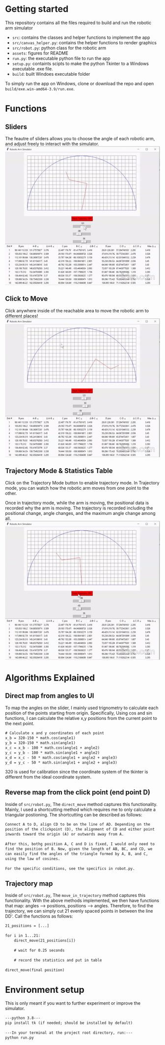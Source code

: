 # Getting started

This repository contains all the files required to build and run the robotic arm simulator

* `src`: contains the classes and helper functions to implement the app
* `src/canvas_helper.py`: contains the helper functions to render graphics
* `src/robot.py`: python class for the robotic arm
* `assets`: figures for README
* `run.py`: the executable python file to run the app
* `setup.py`: containts scipts to make the python Tkinter to a Windows executable .exe file.
* `build`: built Windoes executable folder

To simply run the app on Windows, clone or download the repo and open `build/exe.win-amd64-3.9/run.exe`.


# Functions

## Sliders
The feautre of sliders allows you to choose the angle of each robotic arm, and adjust freely to interact with the simulator.
![slider gif](assets/slider.gif)

## Click to Move
Click anywhere inside of the reachable area to move the robotic arm to different places!
![click gif](assets/click.gif)

## Trajectory Mode & Statistics Table
Click on the Trajectory Mode button to enable trajectory mode. In Trajectory mode, you can watch how the robotic arm moves from one point to the other.

Once in trajectory mode, while the arm is moving, the positional data is recorded why the arm is moving. The trajectory is recorded including the positional change, angle changes, and the maximum angle change among all.
![traj gif](assets/traj.gif)


# Algorithms Explained
## Direct map from angles to UI
To map the angles on the slider, I mainly used trignometry to calculate each position of the points starting from origin. Specifically, Using cos and sin functions, I can calculate the relative x,y positions from the current point to the next point.
```
# Calculate x and y coordinates of each point
x_b = 320-150 * math.cos(angle1)
y_b = 320-150 * math.sin(angle1)
x_c = x_b - 100 * math.cos(angle1 + angle2)
y_c = y_b - 100 * math.sin(angle1 + angle2)
x_d = x_c - 50 * math.cos(angle1 + angle2 + angle3)
y_d = y_c - 50 * math.sin(angle1 + angle2 + angle3)
```
320 is used for calibration since the coordinate system of the tkinter is different from the ideal coordinate system.

## Reverse map from the click point (end point D)
Inside of `src/robot.py`, The `direct_move` method captures this functionality.
Mainly, I used a shortcutting method which requires me to only calculate a triangular postioning. The shortcutting can be described as follows:
```
Connect A to D, align CD to be on the line of AD. Depending on the position of the clickpoint (D), the alignment of CD and either point inwards toward the origin (A) or outwards away from A.

After this, bothg position A, C and D is fixed, I would only need to find the position of B. Now, given the length of AB, BC, and CD, we can easily find the angles of the triangle formed by A, B, and C, using the law of cosines.

For the specific conditions, see the specifics in robot.py.
```

## Trajectory map
Inside of `src/robot.py`, The `move_in_trajectory` method captures this functionality.
With the above methods implemented, we then have functions that map: angles --> positions, positions --> angles. Therefore,
to find the trajectory, we can simply cut 21 evenly spaced points in between the line DD'. 
Call the functions as follows:

```
21_positions = [...]

for i in 1...21:
    direct_move(21_positions[i])

    # wait for 0.25 seconds

    # record the statistics and put in table

direct_move(final position)
```


# Environment setup
This is only meant if you want to further experiment or improve the simulator.

```
---python 3.8---
pip install tk (if needed; should be installed by default)

---In your terminal at the project root directory, run:---
python run.py
```
